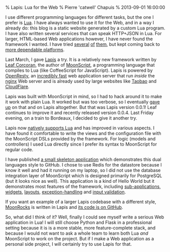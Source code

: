 % Lapis: Lua for the Web
% Pierre 'catwell' Chapuis
% 2013-09-01 16:00:00

<!--@
  description = "Lapis is a Web framework for MoonScript and Lua. I am using it with Redis."
  updated = "2013-09-01 16:00:00"
-->

I use different programming languages for different tasks, but the one I prefer is [Lua](http://www.lua.org/). I have always wanted to use it for the Web, and in a way I already do: this blog is a static website generated by a custom Lua program. I have also written several services that can speak HTTP+JSON in Lua. For larger, HTML-based Web applications however, I have never found the framework I wanted. I have tried [several](http://www.keplerproject.org/en/Orbit) [of](https://github.com/zedshaw/Tir) [them](https://github.com/nrk/mercury), but kept coming back to [more dependable platforms](http://flask.pocoo.org/).

Last March, I gave [Lapis](http://leafo.net/lapis/) a try. It is a relatively new framework written by [Leaf Corcoran](http://leafo.net/), the author of [MoonScript](http://moonscript.org/), a programming language that compiles to Lua (like CoffeeScript for JavaScript). Lapis is powered by [OpenResty](http://openresty.org/), an [incredibly fast](http://www.techempower.com/benchmarks/) web application server that run *inside* the [nginx](http://nginx.org/) Web server and is already used by large websites like [Taobao](http://en.wikipedia.org/wiki/Taobao) and [CloudFlare](https://www.cloudflare.com/).

Lapis was built with MoonScript in mind, so I had to hack around it to make it work with plain Lua. It worked but was too verbose, so I eventually [gave up](https://github.com/catwell/fun-with-lapis/commit/42af204c6974f124c2b4856102e260d8ad7baca6) on that and on Lapis altogether. But that was Lapis version 0.0.1! Leaf continues to improve it and recently released version 0.0.4. Last Friday evening, on a train to Bordeaux, I decided to give it another try.

Lapis now [natively supports Lua](http://leafo.net/lapis/reference.html#lapis-in-lua) and has improved in various aspects. I have found it comfortable to write the views and the configuration file with the MoonScript DSLs provided by the framework. For logic (models and controllers) I used Lua directly since I prefer its syntax to MoonScript for regular code.

I have published [a small skeleton application](https://github.com/catwell/badakhshan) which demonstrates this dual languages style to GitHub. I chose to use Redis for the datastore because I know it well and had it running on my laptop, so I did not use the database integration layer of MoonScript which is designed primarily for PostgreSQL (but it looks nice as well). This application is a kind of Hello World but it demonstrates most features of the framework, including [sub-applications](http://leafo.net/lapis/reference.html#lapis-applications-sub-applications), [widgets](http://leafo.net/lapis/reference.html#html-generation-html-widgets), [layouts](http://leafo.net/lapis/reference.html#html-generation-layouts), [exception-handling](http://leafo.net/lapis/reference.html#exception-handling) and [input validation](http://leafo.net/lapis/reference.html#input-validation).

If you want an example of a larger Lapis codebase with a different style, [MoonRocks](http://rocks.moonscript.org/) is written in Lapis and [its code is on GitHub](https://github.com/leafo/moonrocks-site).

So, what did I think of it? Well, finally I could see myself write a serious Web application in Lua! I will still choose Python and Flask in a professional setting because it is is a more stable, more feature-complete stack, and because I would not want to ask a whole team to learn both Lua *and* MoonScript to work on the project. But if I make a Web application as a personal side project, I will certainly try to use Lapis for that.
